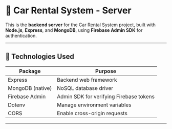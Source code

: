# 🚗 Car Rental System - Server

This is the **backend server** for the Car Rental System project, built with **Node.js**, **Express**, and **MongoDB**, using **Firebase Admin SDK** for authentication.

---

## 🚀 Technologies Used

| Package          | Purpose                                 |
| ---------------- | --------------------------------------- |
| Express          | Backend web framework                   |
| MongoDB (native) | NoSQL database driver                   |
| Firebase Admin   | Admin SDK for verifying Firebase tokens |
| Dotenv           | Manage environment variables            |
| CORS             | Enable cross-origin requests            |

---
